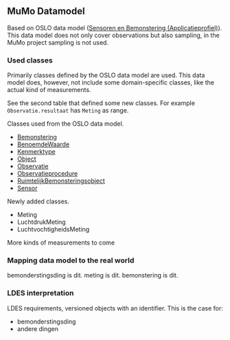 ## MuMo Datamodel

Based on OSLO data model ([Sensoren en Bemonstering (Applicatieprofiel)](https://data.vlaanderen.be/doc/applicatieprofiel/sensoren-en-bemonstering/kandidaatstandaard/2022-04-28/)). 
This data model does not only cover observations but also sampling, in the MuMo project sampling is not used.

### Used classes

Primarily classes defined by the OSLO data model are used.
This data model does, however, not include some domain-specific classes, like the actual kind of measurements.

See the second table that defined some new classes. For example `Observatie.resultaat` has `Meting` as range.


Classes used from the OSLO data model.

- [Bemonstering](https://data.vlaanderen.be/doc/applicatieprofiel/sensoren-en-bemonstering/kandidaatstandaard/2022-04-28/#Bemonstering)
- [BenoemdeWaarde](https://data.vlaanderen.be/doc/applicatieprofiel/sensoren-en-bemonstering/kandidaatstandaard/2022-04-28/#BenoemdeWaarde)
- [Kenmerktype](https://data.vlaanderen.be/doc/applicatieprofiel/sensoren-en-bemonstering/kandidaatstandaard/2022-04-28/#Kenmerktype)
- [Object](https://data.vlaanderen.be/doc/applicatieprofiel/sensoren-en-bemonstering/kandidaatstandaard/2022-04-28/#Object)
- [Observatie](https://data.vlaanderen.be/doc/applicatieprofiel/sensoren-en-bemonstering/kandidaatstandaard/2022-04-28/#Observatie)
- [Observatieprocedure](https://data.vlaanderen.be/doc/applicatieprofiel/sensoren-en-bemonstering/kandidaatstandaard/2022-04-28/#Observatieprocedure)
- [RuimtelijkBemonsteringsobject](https://data.vlaanderen.be/doc/applicatieprofiel/sensoren-en-bemonstering/kandidaatstandaard/2022-04-28/#RuimtelijkBemonsteringsobject)
- [Sensor](https://data.vlaanderen.be/doc/applicatieprofiel/sensoren-en-bemonstering/kandidaatstandaard/2022-04-28/#Sensor)

<!-- List classes -->

Newly added classes.

- Meting
- LuchtdrukMeting
- LuchtvochtigheidsMeting

More kinds of measurements to come
 
<!-- Total visualisation -->
<section data-include="diagram.html"></section>

### Mapping data model to the real world

bemonderstingsding is dit.
meting is dit.
bemonstering is dit.

### LDES interpretation

LDES requirements, versioned objects with an identifier.
This is the case for:

- bemonderstingsding
- andere dingen




